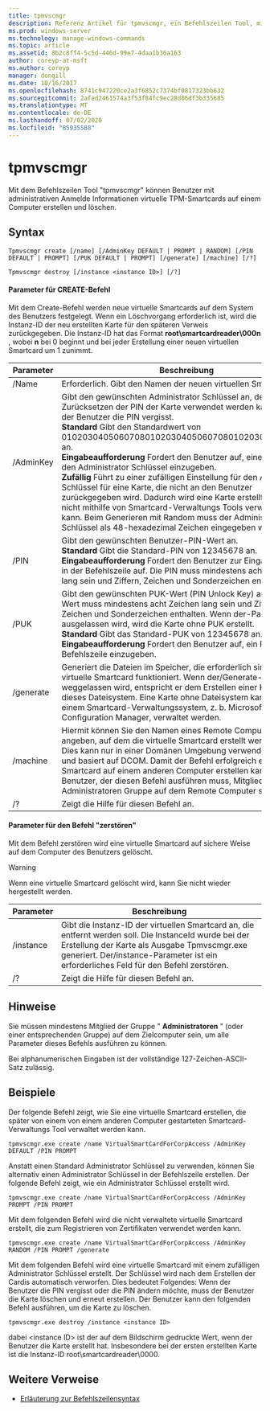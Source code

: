 ```yaml
---
title: tpmvscmgr
description: Referenz Artikel für tpmvscmgr, ein Befehlszeilen Tool, mit dem Benutzer mit Administrator Anmelde Informationen virtuelle TPM-Smartcards auf einem Computer erstellen und löschen können.
ms.prod: windows-server
ms.technology: manage-windows-commands
ms.topic: article
ms.assetid: 8b2c8ff4-5c5d-446d-99e7-4daa1b36a163
author: coreyp-at-msft
ms.author: coreyp
manager: dongill
ms.date: 10/16/2017
ms.openlocfilehash: 8741c947220ce2a3f6852c7374bf0817323bb632
ms.sourcegitcommit: 2afed2461574a3f53f84fc9ec28d86df3b335685
ms.translationtype: MT
ms.contentlocale: de-DE
ms.lasthandoff: 07/02/2020
ms.locfileid: "85935588"
---
```

# <a name="tpmvscmgr"></a>tpmvscmgr

Mit dem Befehlszeilen Tool "tpmvscmgr" können Benutzer mit administrativen Anmelde Informationen virtuelle TPM-Smartcards auf einem Computer erstellen und löschen.

## <a name="syntax"></a>Syntax

```
Tpmvscmgr create [/name] [/AdminKey DEFAULT | PROMPT | RANDOM] [/PIN DEFAULT | PROMPT] [/PUK DEFAULT | PROMPT] [/generate] [/machine] [/?]
```
```
Tpmvscmgr destroy [/instance <instance ID>] [/?]
```

#### <a name="parameters-for-create-command"></a>Parameter für CREATE-Befehl

Mit dem Create-Befehl werden neue virtuelle Smartcards auf dem System des Benutzers festgelegt. Wenn ein Löschvorgang erforderlich ist, wird die Instanz-ID der neu erstellten Karte für den späteren Verweis zurückgegeben. Die Instanz-ID hat das Format **root\smartcardreader\000n** , wobei **n** bei 0 beginnt und bei jeder Erstellung einer neuen virtuellen Smartcard um 1 zunimmt.

|Parameter|Beschreibung|
|---------|-----------|
|/Name|Erforderlich. Gibt den Namen der neuen virtuellen Smartcard an.|
|/AdminKey|Gibt den gewünschten Administrator Schlüssel an, der zum Zurücksetzen der PIN der Karte verwendet werden kann, wenn der Benutzer die PIN vergisst.</br>**Standard** Gibt den Standardwert von 010203040506070801020304050607080102030405060708 an.</br>**Eingabeaufforderung** Fordert den Benutzer auf, einen Wert für den Administrator Schlüssel einzugeben.</br>**Zufällig** Führt zu einer zufälligen Einstellung für den Administrator Schlüssel für eine Karte, die nicht an den Benutzer zurückgegeben wird. Dadurch wird eine Karte erstellt, die ggf. nicht mithilfe von Smartcard-Verwaltungs Tools verwaltet werden kann. Beim Generieren mit Random muss der Administrator Schlüssel als 48-hexadezimal Zeichen eingegeben werden.|
|/PIN|Gibt den gewünschten Benutzer-PIN-Wert an.</br>**Standard** Gibt die Standard-PIN von 12345678 an.</br>**Eingabeaufforderung** Fordert den Benutzer zur Eingabe einer PIN in der Befehlszeile auf. Die PIN muss mindestens acht Zeichen lang sein und Ziffern, Zeichen und Sonderzeichen enthalten.|
|/PUK|Gibt den gewünschten PUK-Wert (PIN Unlock Key) an. Der PUK-Wert muss mindestens acht Zeichen lang sein und Ziffern, Zeichen und Sonderzeichen enthalten. Wenn der-Parameter ausgelassen wird, wird die Karte ohne PUK erstellt.</br>**Standard** Gibt das Standard-PUK von 12345678 an.</br>**Eingabeaufforderung** Fordert den Benutzer auf, ein PUK in der Befehlszeile einzugeben.|
|/generate|Generiert die Dateien im Speicher, die erforderlich sind, damit die virtuelle Smartcard funktioniert. Wenn der/Generate-Parameter weggelassen wird, entspricht er dem Erstellen einer Karte ohne dieses Dateisystem. Eine Karte ohne Dateisystem kann nur von einem Smartcard-Verwaltungssystem, z. b. Microsoft Configuration Manager, verwaltet werden.|
|/machine|Hiermit können Sie den Namen eines Remote Computers angeben, auf dem die virtuelle Smartcard erstellt werden kann. Dies kann nur in einer Domänen Umgebung verwendet werden und basiert auf DCOM. Damit der Befehl erfolgreich eine virtuelle Smartcard auf einem anderen Computer erstellen kann, muss der Benutzer, der diesen Befehl ausführen muss, Mitglied der lokalen Administratoren Gruppe auf dem Remote Computer sein.|
|/?|Zeigt die Hilfe für diesen Befehl an.|

#### <a name="parameters-for-destroy-command"></a>Parameter für den Befehl "zerstören"

Mit dem Befehl zerstören wird eine virtuelle Smartcard auf sichere Weise auf dem Computer des Benutzers gelöscht.

> [!WARNING]
> Wenn eine virtuelle Smartcard gelöscht wird, kann Sie nicht wieder hergestellt werden.

|Parameter|Beschreibung|
|---------|-----------|
|/instance|Gibt die Instanz-ID der virtuellen Smartcard an, die entfernt werden soll. Die InstanceId wurde bei der Erstellung der Karte als Ausgabe Tpmvscmgr.exe generiert. Der/instance-Parameter ist ein erforderliches Feld für den Befehl zerstören.|
|/?|Zeigt die Hilfe für diesen Befehl an.|

## <a name="remarks"></a>Hinweise

Sie müssen mindestens Mitglied der Gruppe " **Administratoren** " (oder einer entsprechenden Gruppe) auf dem Zielcomputer sein, um alle Parameter dieses Befehls ausführen zu können.

Bei alphanumerischen Eingaben ist der vollständige 127-Zeichen-ASCII-Satz zulässig.

## <a name="examples"></a>Beispiele

Der folgende Befehl zeigt, wie Sie eine virtuelle Smartcard erstellen, die später von einem von einem anderen Computer gestarteten Smartcard-Verwaltungs Tool verwaltet werden kann.
```
tpmvscmgr.exe create /name VirtualSmartCardForCorpAccess /AdminKey DEFAULT /PIN PROMPT
```
Anstatt einen Standard Administrator Schlüssel zu verwenden, können Sie alternativ einen Administrator Schlüssel in der Befehlszeile erstellen. Der folgende Befehl zeigt, wie ein Administrator Schlüssel erstellt wird.
```
tpmvscmgr.exe create /name VirtualSmartCardForCorpAccess /AdminKey PROMPT /PIN PROMPT
```
Mit dem folgenden Befehl wird die nicht verwaltete virtuelle Smartcard erstellt, die zum Registrieren von Zertifikaten verwendet werden kann.
```
tpmvscmgr.exe create /name VirtualSmartCardForCorpAccess /AdminKey RANDOM /PIN PROMPT /generate
```
Mit dem folgenden Befehl wird eine virtuelle Smartcard mit einem zufälligen Administrator Schlüssel erstellt. Der Schlüssel wird nach dem Erstellen der Cardis automatisch verworfen. Dies bedeutet Folgendes: Wenn der Benutzer die PIN vergisst oder die PIN ändern möchte, muss der Benutzer die Karte löschen und erneut erstellen. Der Benutzer kann den folgenden Befehl ausführen, um die Karte zu löschen.
```
tpmvscmgr.exe destroy /instance <instance ID>
```
dabei \<instance ID> ist der auf dem Bildschirm gedruckte Wert, wenn der Benutzer die Karte erstellt hat. Insbesondere bei der ersten erstellten Karte ist die Instanz-ID root\smartcardreader\0000.

## <a name="additional-references"></a>Weitere Verweise

- [Erläuterung zur Befehlszeilensyntax](command-line-syntax-key.md)